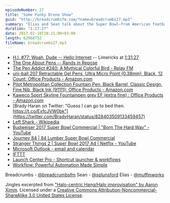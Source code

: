 ```yaml
---
episodeNumber: 27
title: "Some Funky Drone Show"
guid: "http://breadcrumbsfm.com/?name=breadcrumbs27.mp3"
summary: "Elias and Sean talk about the Super Bowl—from American football to Lady Gaga to Budweiser—and then talk a bit about following sports in general."
duration: "1:27:27"
date: 2017-02-10T20:21:00+03:00
length: 62968752
fileName: breadcrumbs27.mp3
---
```


- [H.I. #77: Woah, Dude -- Hello Internet](http://www.hellointernet.fm/podcast/77) -- Limericks at [1:31:27](https://overcast.fm/+BgMUj7LVw/1:31:27)
- [The One About Pens -- Rands in Repose](http://randsinrepose.com/archives/the-one-about-pens/)
- [The Pen Addict #240: A Mythical Colorful Bird - Relay FM](https://www.relay.fm/penaddict/240)
- [uni-ball 207 Retractable Gel Pens, Ultra Micro Point (0.38mm), Black, 12 Count: Office Products - Amazon.com](http://www.amazon.com/dp/B005HNZ5SW/?tag=breadcrumbsfm-20)
- [Pilot Metropolitan Collection Fountain Pen, Black Barrel, Classic Design, Fine Nib, Black Ink (91111): Office Products - Amazon.com](http://www.amazon.com/dp/B00KRPFD96/?tag=breadcrumbsfm-20)
- [Kaweco Sport Skyline Fountainpen grey EF (extra fine) : Office Products - Amazon.com](http://www.amazon.com/dp/B00LZN98U4/?tag=breadcrumbsfm-20)
- [Brady Haran on Twitter: "Guess I can go to bed then. https://t.co/ExfcJVW0bk"](https://twitter.com/BradyHaran/status/828403509133459457)
- [Left Shark - Wikipedia](https://en.wikipedia.org/wiki/Left_Shark?wprov=sfsi1)
- [Budweiser 2017 Super Bowl Commercial | "Born The Hard Way" - YouTube](https://youtu.be/HtBZvl7dIu4)
- [Journey 84 | 84 Lumber Super Bowl Commercial](http://journey84.com/)
- [Stranger Things 2 | Super Bowl 2017 Ad | Netflix - YouTube](https://youtu.be/9Egf5U8xLo8)
- [ Microsoft Outlook - email and calendar](https://geo.itunes.apple.com/us/app/microsoft-outlook-email-calendar/id951937596)
- [IFTTT](https://ifttt.com/)
- [ Launch Center Pro - Shortcut launcher & workflows](https://geo.itunes.apple.com/us/app/launch-center-pro-shortcut/id532016360)
- [ Workflow: Powerful Automation Made Simple](https://geo.itunes.apple.com/us/app/workflow-powerful-automation/id915249334)

Breadcrumbs - [@breadcrumbsfm](https://twitter.com/breadcrumbsfm) Sean - [@splunsford](https://twitter.com/splunsford) Elias - [@muffinworks](https://twitter.com/muffinworks)

Jingles excerpted from [ "Halo-centric Hang/Halo improvisation" by Aaron Ximm](http://freemusicarchive.org/music/aaron_ximm/handpans_and_the_hang/). Licensed under a [Creative Commons Attribution-Noncommercial-ShareAlike 3.0 United States License](http://creativecommons.org/licenses/by-nc-sa/3.0/us/).